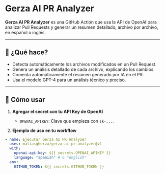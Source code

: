 # Gerza AI PR Analyzer

**Gerza AI PR Analyzer** es una GitHub Action que usa la API de OpenAI para analizar Pull Requests y generar un resumen detallado, archivo por archivo, en español o inglés.

---

## 🚀 ¿Qué hace?

- Detecta automáticamente los archivos modificados en un Pull Request.
- Genera un análisis detallado de cada archivo, explicando los cambios.
- Comenta automáticamente el resumen generado por IA en el PR.
- Usa el modelo GPT-4 para un análisis técnico y preciso.

---

## 🧩 Cómo usar

1. **Agregar el secret con tu API Key de OpenAI**  
   - `OPENAI_APIKEY`: Clave que empieza con `sk-...`.

2. **Ejemplo de uso en tu workflow**

```yaml
- name: Ejecutar Gerza AI PR Analyzer
  uses: matiasgherza/gerza-ai-pr-analyzer@v1
  with:
    openai-api-key: ${{ secrets.OPENAI_APIKEY }}
    language: "spanish" # o "english"
  env:
    GITHUB_TOKEN: ${{ secrets.GITHUB_TOKEN }}
